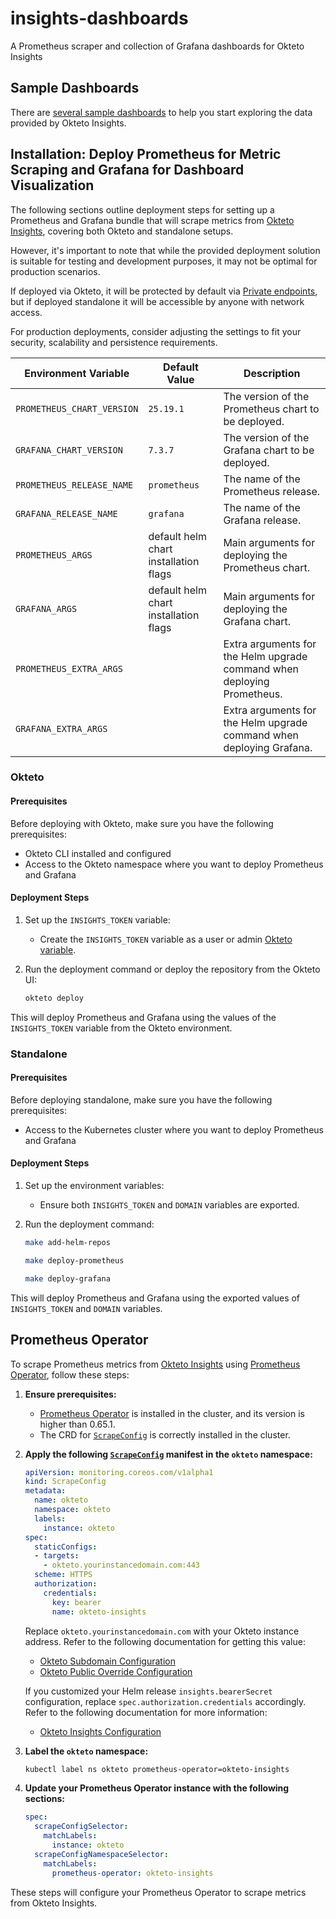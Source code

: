 # insights-dashboards
A Prometheus scraper and collection of Grafana dashboards for Okteto Insights

## Sample Dashboards
There are [several sample dashboards](https://www.okteto.com/docs/core/okteto-insights-dashboards/) to help you start exploring the data provided by Okteto Insights.

## Installation: Deploy Prometheus for Metric Scraping and Grafana for Dashboard Visualization

The following sections outline deployment steps for setting up a Prometheus and Grafana bundle that will scrape metrics from [Okteto Insights](https://www.okteto.com/docs/admin/okteto-insights/), covering both Okteto and standalone setups.

However, it's important to note that while the provided deployment solution is suitable for testing and development purposes, it may not be optimal for production scenarios.

If deployed via Okteto, it will be protected by default via [Private endpoints](https://www.okteto.com/docs/core/endpoints/private-endpoints/), but if deployed standalone it will be accessible by anyone with network access.

For production deployments, consider adjusting the settings to fit your security, scalability and persistence requirements.

| Environment Variable | Default Value | Description |
|-|-|-|
| `PROMETHEUS_CHART_VERSION` | `25.19.1` | The version of the Prometheus chart to be deployed. |
| `GRAFANA_CHART_VERSION` | `7.3.7` | The version of the Grafana chart to be deployed. |
| `PROMETHEUS_RELEASE_NAME` | `prometheus` | The name of the Prometheus release. |
| `GRAFANA_RELEASE_NAME` | `grafana` | The name of the Grafana release. |
| `PROMETHEUS_ARGS` | default helm chart installation flags | Main arguments for deploying the Prometheus chart. |
| `GRAFANA_ARGS` | default helm chart installation flags | Main arguments for deploying the Grafana chart. |
| `PROMETHEUS_EXTRA_ARGS` | | Extra arguments for the Helm upgrade command when deploying Prometheus. |
| `GRAFANA_EXTRA_ARGS` | | Extra arguments for the Helm upgrade command when deploying Grafana. |

### Okteto

#### Prerequisites

Before deploying with Okteto, make sure you have the following prerequisites:

- Okteto CLI installed and configured
- Access to the Okteto namespace where you want to deploy Prometheus and Grafana

#### Deployment Steps

1. Set up the `INSIGHTS_TOKEN` variable:
   - Create the `INSIGHTS_TOKEN` variable as a user or admin [Okteto variable](https://www.okteto.com/docs/core/okteto-variables/).
   
2. Run the deployment command or deploy the repository from the Okteto UI:
   ```bash
   okteto deploy
   ```

This will deploy Prometheus and Grafana using the values of the `INSIGHTS_TOKEN` variable from the Okteto environment.

### Standalone

#### Prerequisites

Before deploying standalone, make sure you have the following prerequisites:

- Access to the Kubernetes cluster where you want to deploy Prometheus and Grafana

#### Deployment Steps

1. Set up the environment variables:
   - Ensure both `INSIGHTS_TOKEN` and `DOMAIN` variables are exported.

2. Run the deployment command:
   ```bash
   make add-helm-repos
   ```
   ```bash
   make deploy-prometheus
   ```
   ```bash
   make deploy-grafana
   ```

This will deploy Prometheus and Grafana using the exported values of `INSIGHTS_TOKEN` and `DOMAIN` variables.

## Prometheus Operator

To scrape Prometheus metrics from [Okteto Insights](https://www.okteto.com/docs/admin/okteto-insights/) using [Prometheus Operator](https://prometheus-operator.dev/), follow these steps:

1. **Ensure prerequisites:**
   - [Prometheus Operator](https://prometheus-operator.dev/) is installed in the cluster, and its version is higher than 0.65.1.
   - The CRD for [`ScrapeConfig`](https://prometheus-operator.dev/docs/user-guides/scrapeconfig/) is correctly installed in the cluster.

2. **Apply the following [`ScrapeConfig`](https://prometheus-operator.dev/docs/operator/api/#monitoring.coreos.com/v1alpha1.ScrapeConfigSpec) manifest in the `okteto` namespace:**

   ```yaml
   apiVersion: monitoring.coreos.com/v1alpha1
   kind: ScrapeConfig
   metadata:
     name: okteto
     namespace: okteto
     labels:
       instance: okteto
   spec:
     staticConfigs:
     - targets:
       - okteto.yourinstancedomain.com:443
     scheme: HTTPS
     authorization:
       credentials:
         key: bearer
         name: okteto-insights
   ```

   Replace `okteto.yourinstancedomain.com` with your Okteto instance address. Refer to the following documentation for getting this value:
   - [Okteto Subdomain Configuration](https://www.okteto.com/docs/self-hosted/helm-configuration/#subdomain)
   - [Okteto Public Override Configuration](https://www.okteto.com/docs/self-hosted/helm-configuration/#publicoverride)

   If you customized your Helm release `insights.bearerSecret` configuration, replace `spec.authorization.credentials` accordingly. Refer to the following documentation for more information:
   - [Okteto Insights Configuration](https://www.okteto.com/docs/self-hosted/helm-configuration/#insights)

3. **Label the `okteto` namespace:**

   ```sh
   kubectl label ns okteto prometheus-operator=okteto-insights
   ```

4. **Update your Prometheus Operator instance with the following sections:**

   ```yaml
   spec:
     scrapeConfigSelector:
       matchLabels:
         instance: okteto
     scrapeConfigNamespaceSelector:
       matchLabels:
         prometheus-operator: okteto-insights
   ```

These steps will configure your Prometheus Operator to scrape metrics from Okteto Insights.
